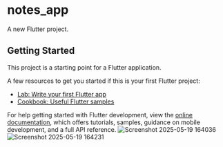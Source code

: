 # notes_app

A new Flutter project.

## Getting Started

This project is a starting point for a Flutter application.

A few resources to get you started if this is your first Flutter project:

- [Lab: Write your first Flutter app](https://docs.flutter.dev/get-started/codelab)
- [Cookbook: Useful Flutter samples](https://docs.flutter.dev/cookbook)

For help getting started with Flutter development, view the
[online documentation](https://docs.flutter.dev/), which offers tutorials,
samples, guidance on mobile development, and a full API reference.
![Screenshot 2025-05-19 164036](https://github.com/user-attachments/assets/13b4a572-45b8-41e0-ab98-71ebad189628)
![Screenshot 2025-05-19 164231](https://github.com/user-attachments/assets/1a98cd8b-578a-444f-a018-c33733329258)
